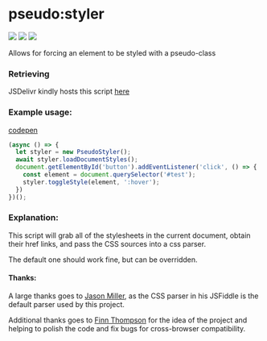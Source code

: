 # pseudo:styler

![](https://img.shields.io/github/license/mashape/apistatus.svg)
[![](https://img.shields.io/badge/donate-patreon-orange.svg)](https://www.patreon.com/bePatron?c=954360)
[![](https://img.shields.io/badge/donate-paypal-blue.svg)](https://paypal.me/TSedlar)

Allows for forcing an element to be styled with a pseudo-class

### Retrieving

JSDelivr kindly hosts this script [here](https://cdn.jsdelivr.net/gh/TSedlar/pseudo-styler@1.0.0/pseudostyler.js)

### Example usage:

[codepen](https://codepen.io/tsedlar/pen/EGrBqm)

```javascript
(async () => {
  let styler = new PseudoStyler();
  await styler.loadDocumentStyles();
  document.getElementById('button').addEventListener('click', () => {
    const element = document.querySelector('#test');
    styler.toggleStyle(element, ':hover');
  })
})();
```

### Explanation:
This script will grab all of the stylesheets in the current document, obtain their href links, and pass the CSS sources into a css parser.

The default one should work fine, but can be overridden.

#### Thanks:

A large thanks goes to [Jason Miller](https://jsfiddle.net/developit/vzkckrw4/?fbclid=IwAR1xYJzsEcpglQ5KsqQG4DHJMAgpyMJaXV9dKkd_t47n465n2dzv23cduqw), as the CSS parser in his JSFiddle is the default parser used by this project.

Additional thanks goes to [Finn Thompson](https://github.com/FThompson) for the idea of the project and helping to polish the code and fix bugs for cross-browser compatibility.
